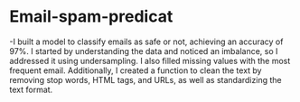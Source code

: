 # Email-spam-predicat
-I built a model to classify emails as safe or not, achieving an accuracy of 97%. I started by understanding the data and noticed an imbalance, so I addressed it using undersampling. I also filled missing values with the most frequent email. Additionally, I created a function to clean the text by removing stop words, HTML tags, and URLs, as well as standardizing the text format.
